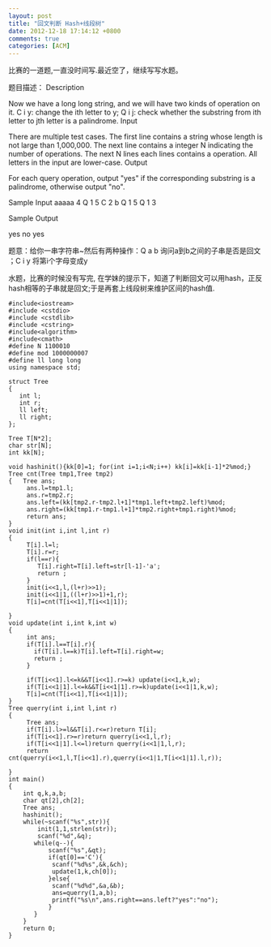 ```yaml
---
layout: post
title: "回文判断 Hash+线段树"
date: 2012-12-18 17:14:12 +0800
comments: true
categories: [ACM]
---
```


比赛的一道题,一直没时间写.最近空了，继续写写水题。
<!--more-->
题目描述：
Description

Now we have a long long string, and we will have two kinds of operation on it.
C i y: change the ith letter to y;
Q i j: check whether the substring from ith letter to jth letter is a palindrome.
Input

There are multiple test cases.
The first line contains a string whose length is not large than 1,000,000.
The next line contains a integer N indicating the number of operations.
The next N lines each lines contains a operation.
All letters in the input are lower-case.
Output

For each query operation, output "yes" if the corresponding substring is a palindrome, otherwise output "no".

Sample Input
aaaaa 
4 
Q 1 5 
C 2 b 
Q 1 5 
Q 1 3

Sample Output

yes 
no 
yes

题意：给你一串字符串~然后有两种操作：Q a b 询问a到b之间的子串是否是回文 ；C i y 将第i个字母变成y

水题，比赛的时候没有写完, 
在学妹的提示下，知道了判断回文可以用hash，正反hash相等的子串就是回文;于是再套上线段树来维护区间的hash值.

```
#include<iostream>
#include <cstdio>
#include <cstdlib>
#include <cstring>
#include<algorithm>
#include<cmath>
#define N 1100010
#define mod 1000000007
#define ll long long
using namespace std;

struct Tree
{
   int l;
   int r;
   ll left;
   ll right;    
};

Tree T[N*2];
char str[N];
int kk[N];

void hashinit(){kk[0]=1; for(int i=1;i<N;i++) kk[i]=kk[i-1]*2%mod;}
Tree cnt(Tree tmp1,Tree tmp2)
{   Tree ans;
     ans.l=tmp1.l;
     ans.r=tmp2.r;    
     ans.left=(kk[tmp2.r-tmp2.l+1]*tmp1.left+tmp2.left)%mod;
     ans.right=(kk[tmp1.r-tmp1.l+1]*tmp2.right+tmp1.right)%mod;  
     return ans; 
}
void init(int i,int l,int r)
{   
     T[i].l=l;
     T[i].r=r; 
     if(l==r){
        T[i].right=T[i].left=str[l-1]-'a';
        return ;
     }
     init(i<<1,l,(l+r)>>1);
     init(i<<1|1,((l+r)>>1)+1,r);  
     T[i]=cnt(T[i<<1],T[i<<1|1]);
  
}
void update(int i,int k,int w)
{    
     int ans;
     if(T[i].l==T[i].r){                                      
       if(T[i].l==k)T[i].left=T[i].right=w;          
       return ;                                     
     }

     if(T[i<<1].l<=k&&T[i<<1].r>=k) update(i<<1,k,w);                                 
     if(T[i<<1|1].l<=k&&T[i<<1|1].r>=k)update(i<<1|1,k,w);    
     T[i]=cnt(T[i<<1],T[i<<1|1]);
}
Tree querry(int i,int l,int r)
{         
     Tree ans;
     if(T[i].l>=l&&T[i].r<=r)return T[i];                                     
     if(T[i<<1].r>=r)return querry(i<<1,l,r);                                 
     if(T[i<<1|1].l<=l)return querry(i<<1|1,l,r);                                               
     return cnt(querry(i<<1,l,T[i<<1].r),querry(i<<1|1,T[i<<1|1].l,r));

}
int main()
{
    int q,k,a,b;
    char qt[2],ch[2];
    Tree ans; 
    hashinit();
    while(~scanf("%s",str)){   
        init(1,1,strlen(str));       
        scanf("%d",&q);
       while(q--){ 
           scanf("%s",&qt);
           if(qt[0]=='C'){
            scanf("%d%s",&k,&ch);
            update(1,k,ch[0]);
           }else{
            scanf("%d%d",&a,&b);
            ans=querry(1,a,b);
            printf("%s\n",ans.right==ans.left?"yes":"no");
           }
       }
    }
    return 0;
}
```


